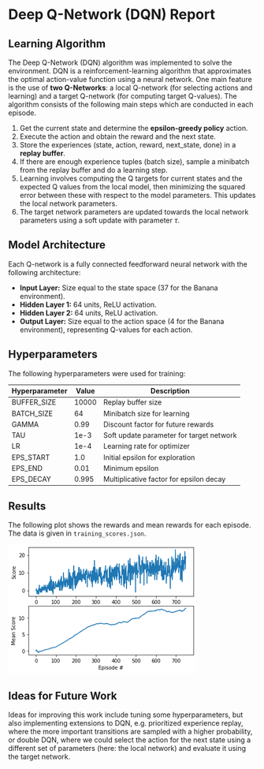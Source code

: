 # Deep Q-Network (DQN) Report

## Learning Algorithm

The Deep Q-Network (DQN) algorithm was implemented to solve the environment. DQN is a reinforcement-learning algorithm that approximates the optimal action-value function using a neural network. One main feature is the use of **two Q-Networks**: a local Q-network (for selecting actions and learning) and a target Q-network (for computing target Q-values). The algorithm consists of the following main steps which are conducted in each episode.

1. Get the current state and determine the **epsilon-greedy policy** action.
2. Execute the action and obtain the reward and the next state.
3. Store the experiences (state, action, reward, next_state, done) in a **replay buffer**.
4. If there are enough experience tuples (batch size), sample a minibatch from the replay buffer and do a learning step.
5. Learning involves computing the Q targets for current states and the expected Q values from the local model, then minimizing the squared error between these with respect to the model parameters. This updates the local network parameters.
5. The target network parameters are updated towards the local network parameters using a soft update with parameter $\tau$.

## Model Architecture

Each Q-network is a fully connected feedforward neural network with the following architecture:
- **Input Layer:** Size equal to the state space (37 for the Banana environment).
- **Hidden Layer 1:** 64 units, ReLU activation.
- **Hidden Layer 2:** 64 units, ReLU activation.
- **Output Layer:** Size equal to the action space (4 for the Banana environment), representing Q-values for each action.

## Hyperparameters

The following hyperparameters were used for training:

| Hyperparameter | Value         | Description                                  |
|---------------|---------------|----------------------------------------------|
| BUFFER_SIZE   | 10000         | Replay buffer size                           |
| BATCH_SIZE    | 64            | Minibatch size for learning                  |
| GAMMA         | 0.99          | Discount factor for future rewards           |
| TAU           | 1e-3          | Soft update parameter for target network     |
| LR            | 1e-4          | Learning rate for optimizer                  |
| EPS_START     | 1.0           | Initial epsilon for exploration              |
| EPS_END       | 0.01          | Minimum epsilon                              |
| EPS_DECAY     | 0.995         | Multiplicative factor for epsilon decay      |

## Results

The following plot shows the rewards and mean rewards for each episode. The data is given in ``training_scores.json``.

![Training score plot](score_learning_results.png)

## Ideas for Future Work

Ideas for improving this work include tuning some hyperparameters, but also implementing extensions to DQN, e.g. prioritized experience replay, where the more important transitions are sampled with a higher probability, or double DQN, where we could select the action for the next state using a different set of parameters (here: the local network) and evaluate it using the target network. 
